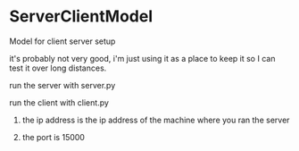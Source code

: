 # ServerClientModel
Model for client server setup

it's probably not very good, i'm just using it as a place
to keep it so I can test it over long distances.

run the server with server.py
  
run the client with client.py

1. the ip address is the ip address of the machine where
  you ran the server
  
2. the port is 15000
